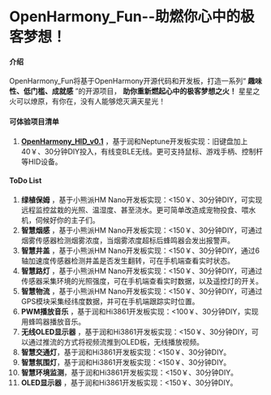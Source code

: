# OpenHarmony_Fun--助燃你心中的极客梦想！

#### 介绍

OpenHarmony_Fun将基于OpenHarmony开源代码和开发板，打造一系列“ **趣味性、低门槛、成就感** ”的开源项目， **助你重新燃起心中的极客梦想之火！**
星星之火可以燎原，有你在，没有人能够熄灭满天星光！




#### 可体验项目清单

1.  **[OpenHarmony_HID_v0.1](https://gitee.com/openharmony-sig/vendor_oh_fun/tree/master/hihope_neptune-openharmony_HID)** ，基于润和Neptune开发板实现：旧键盘加上40￥、30分钟DIY投入，有线变BLE无线。更可支持鼠标、游戏手柄、控制杆等HID设备。



#### ToDo List

1. **绿植保姆** ，基于小熊派HM Nano开发板实现：<150￥、30分钟DIY，可实现远程监控盆栽的光照、温湿度、甚至浇水。更可简单改造成宠物投食、喂水机，伺候好你的主子们。
2. **智慧烟感** ，基于小熊派HM Nano开发板实现：<150￥、30分钟DIY，可通过烟雾传感器检测烟雾浓度，当烟雾浓度超标后蜂鸣器会发出报警声。
3. **智慧井盖** ，基于小熊派HM Nano开发板实现：<150￥、30分钟DIY，通过6轴加速度传感器检测井盖是否发生翻转，可在手机端查看实时状态。
4. **智慧路灯** ，基于小熊派HM Nano开发板实现：<150￥、30分钟DIY，可通过传感器采集环境的光照强度，可在手机端查看实时数据，以及遥控灯的开关。
5. **智慧物流** ，基于小熊派HM Nano开发板实现：<150￥、30分钟DIY，可通过GPS模块采集经纬度数据，并可在手机端跟踪实时位置。
6. **PWM播放音乐** ，基于润和Hi3861开发板实现：<100￥、30分钟DIY，实现用蜂鸣器播放音乐。
7. **无线OLED显示器** ，基于润和Hi3861开发板实现：<150￥、30分钟DIY，可以通过推流的方式将视频流推到OLED板，无线播放视频。
8. **智慧交通灯**，基于润和Hi3861开发板实现：<150￥、30分钟DIY。
9. **智慧氛围灯**，基于润和Hi3861开发板实现：<150￥、30分钟DIY。
10. **智慧环境监测**，基于润和Hi3861开发板实现：<150￥、30分钟DIY。
11. **OLED显示器** ，基于润和Hi3861开发板实现：<150￥、30分钟DIY。

